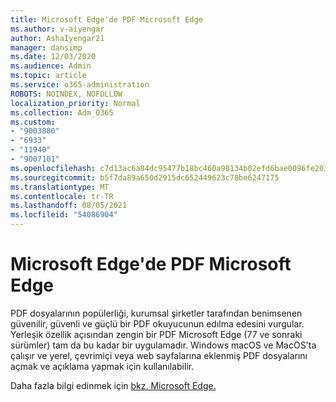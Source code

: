 ```yaml
---
title: Microsoft Edge'de PDF Microsoft Edge
ms.author: v-aiyengar
author: AshaIyengar21
manager: dansimp
ms.date: 12/03/2020
ms.audience: Admin
ms.topic: article
ms.service: o365-administration
ROBOTS: NOINDEX, NOFOLLOW
localization_priority: Normal
ms.collection: Adm_O365
ms.custom:
- "9003880"
- "6933"
- "11940"
- "9007101"
ms.openlocfilehash: c7d13ac6a84dc95477b18bc460a98134b02efd6bae0096fe2038da13b5e3a07d
ms.sourcegitcommit: b5f7da89a650d2915dc652449623c78be6247175
ms.translationtype: MT
ms.contentlocale: tr-TR
ms.lasthandoff: 08/05/2021
ms.locfileid: "54086904"
---
```

# <a name="pdf-reader-in-microsoft-edge"></a>Microsoft Edge'de PDF Microsoft Edge

PDF dosyalarının popülerliği, kurumsal şirketler tarafından benimsenen güvenilir, güvenli ve güçlü bir PDF okuyucunun edılma edesini vurgular. Yerleşik özellik açısından zengin bir PDF Microsoft Edge (77 ve sonraki sürümler) tam da bu kadar bir uygulamadır. Windows macOS ve MacOS'ta çalışır ve yerel, çevrimiçi veya web sayfalarına eklenmiş PDF dosyalarını açmak ve açıklama yapmak için kullanılabilir.

Daha fazla bilgi edinmek için [bkz. Microsoft Edge.](https://go.microsoft.com/fwlink/?linkid=2140005)
